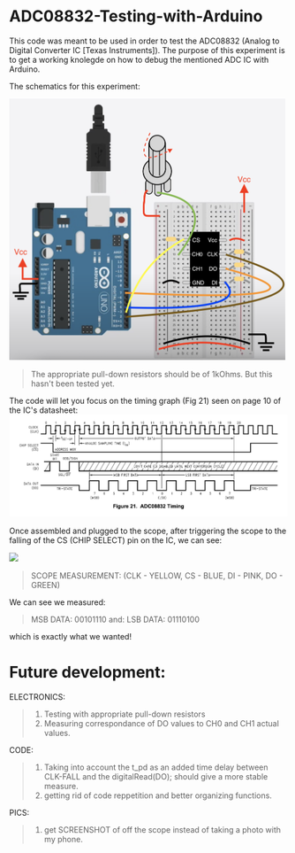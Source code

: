 # ADC08832-Testing-with-Arduino

This code was meant to be used in order to test the ADC08832 (Analog to Digital Converter IC [Texas Instruments]).
The purpose of this experiment is to get a working knolegde on how to debug the mentioned ADC IC with Arduino.

The schematics for this experiment:

<img src="https://github.com/or00101/ADC08832-Testing-with-Arduino/blob/main/testing-schematics.png" width="500"/>

> The appropriate pull-down resistors should be of 1kOhms. But this hasn't been tested yet.


The code will let you focus on the timing graph (Fig 21) seen on page 10 of the IC's datasheet:
<img src="https://github.com/or00101/ADC08832-Testing-with-Arduino/blob/main/ADC08832%20Timing%20Graph.png" width="900"/>

Once assembled and plugged to the scope, after triggering the scope to the falling of the CS (CHIP SELECT) pin on the IC, we can see:

<img src="https://github.com/or00101/ADC08832-Testing-with-Arduino/blob/main/SCOPE_MEASUREMENT.png" width="900"/>

> SCOPE MEASUREMENT: (CLK - YELLOW, CS - BLUE, DI - PINK, DO - GREEN)

We can see we measured: 
> MSB DATA: 00101110
and:
> LSB DATA: 01110100

which is exactly what we wanted!




# Future development:

ELECTRONICS:

> 1. Testing with appropriate pull-down resistors
> 2. Measuring correspondance of DO values to CH0 and CH1 actual values.

CODE:

> 1. Taking into account the t_pd as an added time delay between CLK-FALL and the digitalRead(DO); should give a more stable measure.
> 2. getting rid of code reppetition and better organizing functions.


PICS:

> 1. get SCREENSHOT of off the scope instead of taking a photo with my phone.
